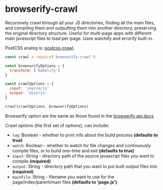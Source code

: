# browserify-crawl

Recursively crawl through all your JS directories, finding all the main files, and compiling them and outputting them into another directory, preserving the original directory structure. Useful for multi-page apps with different main javascript files to load per-page. Uses watchify and errorify built-in.

PostCSS analog is: [postcss-crawl](https://github.com/jayrbolton/postcss-crawl).

```js
const crawl = require('browserify-crawl')

const browserifyOptions = {
  transform: ['babelify']
}

const crawlOptions = {
  input: 'source/js'
, output: 'dist/js'
}

crawl(crawlOptions, browserifyOptions)
```

Browserify option are the same as those found in the [browserify api docs](https://github.com/substack/node-browserify)

Crawl options (the first set of options), can include:

* `log`: Boolean - whether to print info about the build process **(defaults to true)**
* `watch`: Boolean - whether to watch for file changes and continuously compile files, or to build one-time and exit **(defaults to true)**
* `input`: String - directory path of the source javascript files you want to compile **(required)**
* `output`: String - directory path that you want to put built output files into **(required)**
* `mainFile`: String - filename you want to use for the page/index/parent/main files **(defaults to 'page.js')**
